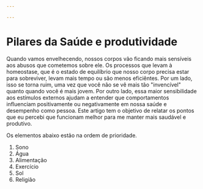 ```yaml
---

---
```



# Pilares da Saúde e produtividade

Quando vamos envelhecendo, nossos corpos vão ficando mais sensíveis aos abusos que cometemos sobre ele. Os processos que levam à homeostase, que é o estado de equilíbrio que nosso corpo precisa estar para sobreviver, levam mais tempo ou são menos eficiêntes. Por um lado, isso se torna ruim, uma vez que você não se vê mais tão "invencível" quanto quando você é mais jovem. Por outro lado, essa maior sensibilidade aos estímulos externos ajudam a entender que comportamentos influenciam positivamente ou negativamente em nossa saúde e desempenho como pessoa. Este artigo tem o objetivo de relatar os pontos que eu percebi que funcionam melhor para me manter mais saudável e produtivo.

Os elementos abaixo estão na ordem de prioridade.
1. Sono
2. Água
3. Alimentação
4. Exercício
5. Sol
6. Religião

